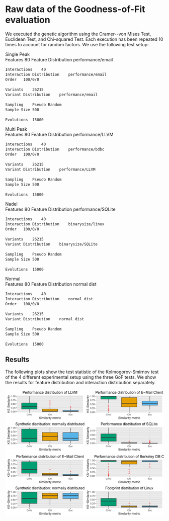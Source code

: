 # Raw data of the Goodness-of-Fit evaluation

We executed the genetic algorithm using the Cramer--von Mises Test, Euclidean Test, and Chi-squared Test.
Each execution has been repeated 10 times to account for random factors. We use the following test setup:

Single Peak		
	Features	80
	Feature Distribution	performance/email
		
	Interactions	40
	Interaction Distribution	performance/email
	Order	100/0/0
		
	Variants	26215
	Variant Distribution	performance/email
		
	Sampling	Pseudo Random
	Sample Size	500
		
	Evolutions	15000
		
Multi Peak		
	Features	80
	Feature Distribution	performance/LLVM
		
	Interactions	40
	Interaction Distribution	performance/bdbc
	Order	100/0/0
		
	Variants	26215
	Variant Distribution	performance/LLVM
		
	Sampling	Pseudo Random
	Sample Size	500
		
	Evolutions	15000
		
Nadel		
	Features	80
	Feature Distribution	performance/SQLite
		
	Interactions	40
	Interaction Distribution	binarysize/linux
	Order	100/0/0
		
	Variants	26215
	Variant Distribution	binarysize/SQLite
		
	Sampling	Pseudo Random
	Sample Size	500
		
	Evolutions	15000
		
Normal		
	Features	80
	Feature Distribution	normal dist
		
	Interactions	40
	Interaction Distribution	normal dist
	Order	100/0/0
		
	Variants	26215
	Variant Distribution	normal dist
		
	Sampling	Pseudo Random
	Sample Size	500
		
	Evolutions	15000

## Results

The following plots show the test statistic of the Kolmogorov-Smirnov test of the 4 different experimental setup using the three GoF tests. We show the results for feature distribution and interaction distribution separately.

![Evaluation of statistical tests of features as means of a goodness-of-fit metric regarding the distribution profiles. CmV: Cram\'{e}r--von Mises; Euc.: Euclidean distance; Chi-squared; KS: Kolmogorov--Smirnov test](metricFeature.png)
![Evaluation of statistical tests of interactions as means of a goodness-of-fit metric regarding the distribution profiles. CmV: Cram\'{e}r--von Mises; Euc.: Euclidean distance; Chi-squared; KS: Kolmogorov--Smirnov test](metricInteraction.png)